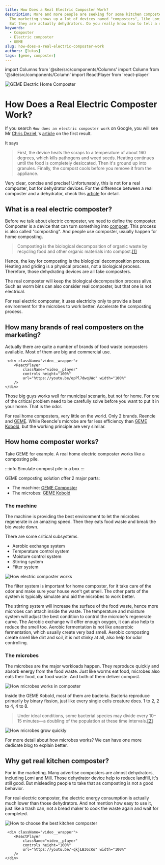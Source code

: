 ```yaml
---
title: How Does a Real Electric Composter Work?
description: More and more people are seeking for some kitchen composters to solve their daily food waste problem. 
  The marketing shows up a lot of devices named "composters", like Lomi, Moreborn by Neakasa, Mill and Soilkind. 
  But they are actually dehydrators. Do you really know how to tell a real electric composter or not? 
keywords:
  - Composter
  - Electric composter
  - GEME
slug: how-does-a-real-electric-composter-work
authors: [lukas]
tags: [geme, composter]
---
```


import Columns from '@site/src/components/Columns'
import Column from '@site/src/components/Column'
import ReactPlayer from 'react-player'

![GEME Electric Home Composter](./img/geme-social-card.jpg)

# How Does a Real Electric Composter Work?

If you search `How does an electric composter work` on Google, you will see Mr [Chris Deziel
](https://www.familyhandyman.com/author/chris-deziel/)'s [article](https://www.familyhandyman.com/article/what-is-an-electric-composter-and-how-does-it-work)
on the first result.

It says
> First, the device heats the scraps to a temperature of about 160 degrees, which kills pathogens and weed seeds. 
> Heating continues until the food is completely desiccated, Then it's ground up into granules. 
> Finally, the compost cools before you remove it from the appliance.

Very clear, concise and precise! 
Unfortunately, this is not for a real composter, but for dehydrator devices. For the difference between a real composter
and a dehydrator, check this [article](/blog/what-is-the-difference-between-geme-composter-and-other-electric-kitchen-composters) for detail.

<!-- truncate -->

## What is a real electric composter?

Before we talk about electric composter, we need to define the composter.
Composter is a device that can turn something into [compost](https://en.wikipedia.org/wiki/Compost). 
This process is also called "composting". And people use composter, usually happen for home composting.

> Composting is the biological decomposition of organic waste by recycling food and other organic materials into compost.[[1]](https://www.sciencedirect.com/science/article/abs/pii/B9780080885049003895)

Hence, the key for composting is the biological decomposition process. 
Heating and griding is a physical process, not a biological process. Therefore, those dehydrating devices are all fake 
composters. 

The real composter will keep the biological decomposition process alive.
Such as worm bins can also consider real composter, but that one is not electrical. 

For real electric composter, it uses electricity only to provide a best environment for the microbes to work better.
Accelerate the composting process.

## How many brands of real composters on the marketing?

Actually there are quite a number of brands of food waste composters available. Most of them are big and commercial use.

     <div className="video__wrapper">
        <ReactPlayer 
            className="video__player" 
            controls height="100%" 
            url="https://youtu.be/epPl7dwqUWc" width="100%" 
        />
    </div>

Those big guys works well for municipal scenario, but not for home. For one of the critical problem need to be carefully
solve before you want to put it in your home. That is the odor.

For real home composters, very little on the world. Only 2 brands. Reencle and [GEME](/).
While Reencle's microbe are far less efficiency than [GEME Kobold](https://www.geme.bio/geme-kobold), but the working principle are very similar.


## How home composter works?
Take GEME for example. A real home electric composter works like a composting pile.

:::info
Simulate compost pile in a box 
:::

GEME composting solution offer 2 major parts: 
- The machine: [GEME Composter](https://www.geme.bio/product/geme) 
- The microbes: [GEME Kobold](https://www.geme.bio/geme-kobold)

### The machine
The machine is providing the best environment to let the microbes regenerate in an amazing speed. Then they eats food waste
and break the bio waste down.

There are some critical subsystems. 
- Aerobic exchange system
- Temperature control system
- Moisture control system
- Stirring system
- Filter system

![How electric composter works](./img/img.png)

The filter system is important for home composter, for it take care of the odor and make sure your house won't get smell.
The other parts of the system is typically simulate and aid the microbes to work better.

The stirring system will increase the surface of the food waste, hence more microbes can attach inside the waste.
The temperature and moisture system will adjust the best condition to control the microbe's regenerate curve.
The Aerobic exchange will offer enough oxygen, it can also help to reduce the smell too. Aerobic fermentation is not like
anaerobic fermentation, which usually create very bad smell. 
Aerobic composting create smell like dirt and soil, it is not stinky at all, also help for odor controlling. 


### The microbes

The microbes are the major workloads happen. They reproduce quickly and absorb energy from the food waste. 
Just like worms eat food, microbes also eats their food, our food waste. And both of them deliver compost.

![How microbes works in composter](./img/img_1.png)

Inside the GEME Kobold, most of them are bacteria. Bacteria reproduce primarily by binary fission, just like every single
cells creature does. 1 to 2, 2 to 4, 4 to 8.

> Under ideal conditions, some bacterial species may divide every 10–15 minutes—a doubling of the population at these time intervals.[[2]](https://www.britannica.com/science/microbiology/Reproduction-and-growth)

![How microbes grow quickly](./img/img_3.png)


For more detail about how microbes works? We can have one more dedicate blog to explain better.

## Why get real kitchen composter?

For in the marketing. Many advertise composters are almost dehydrators, including Lomi and Mill.
Those dehydrator device help to reduce landfill, it's still good. But misleading people to take that as composting is 
not a good behavior. 

For real electric composter, the electric energy consumption is actually much lower than those dehydrators. 
And not mention how easy to use it, just like a trash can, not a bread maker to cook the waste again and wait for completed.


![How to choose the best kitchen composter](./img/img_2.png)


     <div className="video__wrapper">
        <ReactPlayer 
            className="video__player" 
            controls height="100%" 
            url="https://youtu.be/-qkjLB3GcKo" width="100%" 
        />
    </div>

